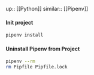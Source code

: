 up:: [[Python]]
similar:: [[Pipenv]]

#### Init project
```sh
pipenv install
```
#### Uninstall Pipenv from Project
```sh
pipenv --rm
rm Pipfile Pipfile.lock
```